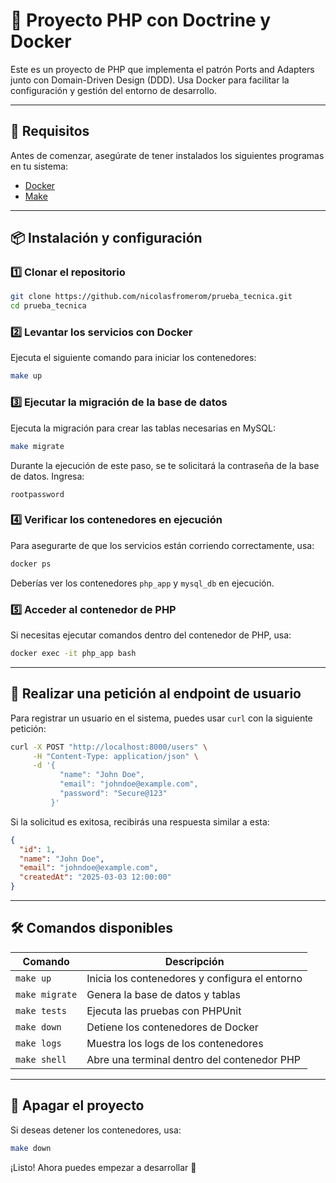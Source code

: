 # 📘 Proyecto PHP con Doctrine y Docker

Este es un proyecto de PHP que implementa el patrón Ports and Adapters junto con Domain-Driven Design (DDD). Usa Docker para facilitar la configuración y gestión del entorno de desarrollo.

---

## 🚀 Requisitos

Antes de comenzar, asegúrate de tener instalados los siguientes programas en tu sistema:

- [Docker](https://www.docker.com/get-started)
- [Make](https://www.gnu.org/software/make/)

---

## 📦 Instalación y configuración

### 1️⃣ Clonar el repositorio

```sh
git clone https://github.com/nicolasfromerom/prueba_tecnica.git
cd prueba_tecnica
```

### 2️⃣ Levantar los servicios con Docker

Ejecuta el siguiente comando para iniciar los contenedores:

```sh
make up
```

### 3️⃣ Ejecutar la migración de la base de datos

Ejecuta la migración para crear las tablas necesarias en MySQL:

```sh
make migrate
```

Durante la ejecución de este paso, se te solicitará la contraseña de la base de datos. Ingresa:

```
rootpassword
```

### 4️⃣ Verificar los contenedores en ejecución

Para asegurarte de que los servicios están corriendo correctamente, usa:

```sh
docker ps
```

Deberías ver los contenedores `php_app` y `mysql_db` en ejecución.

### 5️⃣ Acceder al contenedor de PHP

Si necesitas ejecutar comandos dentro del contenedor de PHP, usa:

```sh
docker exec -it php_app bash
```

---

## 📌 Realizar una petición al endpoint de usuario

Para registrar un usuario en el sistema, puedes usar `curl` con la siguiente petición:

```sh
curl -X POST "http://localhost:8000/users" \
     -H "Content-Type: application/json" \
     -d '{
           "name": "John Doe",
           "email": "johndoe@example.com",
           "password": "Secure@123"
         }'
```

Si la solicitud es exitosa, recibirás una respuesta similar a esta:

```json
{
  "id": 1,
  "name": "John Doe",
  "email": "johndoe@example.com",
  "createdAt": "2025-03-03 12:00:00"
}
```

---

## 🛠 Comandos disponibles

| Comando        | Descripción                                    |
| -------------- | ---------------------------------------------- |
| `make up`      | Inicia los contenedores y configura el entorno |
| `make migrate` | Genera la base de datos y tablas              |
| `make tests`   | Ejecuta las pruebas con PHPUnit                |
| `make down`    | Detiene los contenedores de Docker             |
| `make logs`    | Muestra los logs de los contenedores           |
| `make shell`   | Abre una terminal dentro del contenedor PHP    |

---

## 🛑 Apagar el proyecto

Si deseas detener los contenedores, usa:

```sh
make down
```

¡Listo! Ahora puedes empezar a desarrollar 🚀

